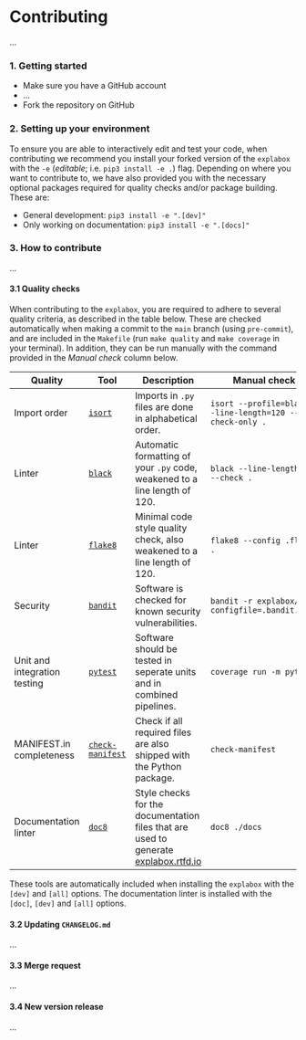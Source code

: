 # Contributing
...

### 1. Getting started
- Make sure you have a GitHub account
- ...
- Fork the repository on GitHub

### 2. Setting up your environment
To ensure you are able to interactively edit and test your code, when contributing we recommend you install your forked version of the `explabox` with the `-e` (_editable_; i.e. `pip3 install -e .`) flag. Depending on where you want to contribute to, we have also provided you with the necessary optional packages required for quality checks and/or package building. These are:

- General development: `pip3 install -e ".[dev]"`
- Only working on documentation: `pip3 install -e ".[docs]"`

### 3. How to contribute
...

#### 3.1 Quality checks
When contributing to the `explabox`, you are required to adhere to several quality criteria, as described in the table below.
These are checked automatically when making a commit to the `main` branch (using `pre-commit`), and are included in the
`Makefile` (run `make quality` and `make coverage` in your terminal). In addition, they can be run manually with the
command provided in the _Manual check_ column below.

| Quality | Tool     | Description | Manual check |
|---------|----------|-------------|--------------|
| Import order | [`isort`](https://pycqa.github.io/isort/) | Imports in `.py` files are done in alphabetical order. | `isort --profile=black --line-length=120 --check-only .` |
| Linter  | [`black`](https://black.readthedocs.io/) | Automatic formatting of your `.py` code, weakened to a line length of 120. | `black --line-length=120 --check .` |
| Linter  | [`flake8`](https://flake8.pycqa.org/) | Minimal code style quality check, also weakened to a line length of 120. | `flake8 --config .flake8 .` |
| Security | [`bandit`](https://bandit.readthedocs.io/) | Software is checked for known security vulnerabilities. | `bandit -r explabox/ --configfile=.bandit.yaml` |
| Unit and integration testing | [`pytest`](https://docs.pytest.org/) | Software should be tested in seperate units and in combined pipelines. | `coverage run -m pytest` |
| MANIFEST.in completeness | [`check-manifest`](https://pypi.org/project/check-manifest/) | Check if all required files are also shipped with the Python package. | `check-manifest` |
| Documentation linter | [`doc8`](https://github.com/PyCQA/doc8) | Style checks for the documentation files that are used to generate [explabox.rtfd.io](https://explabox.rtfd.io) | `doc8 ./docs` |

These tools are automatically included when installing the `explabox` with the `[dev]` and `[all]` options. The documentation linter is installed with the `[doc]`, `[dev]` and `[all]` options.

#### 3.2 Updating `CHANGELOG.md`
...

#### 3.3 Merge request
...

#### 3.4 New version release
...
